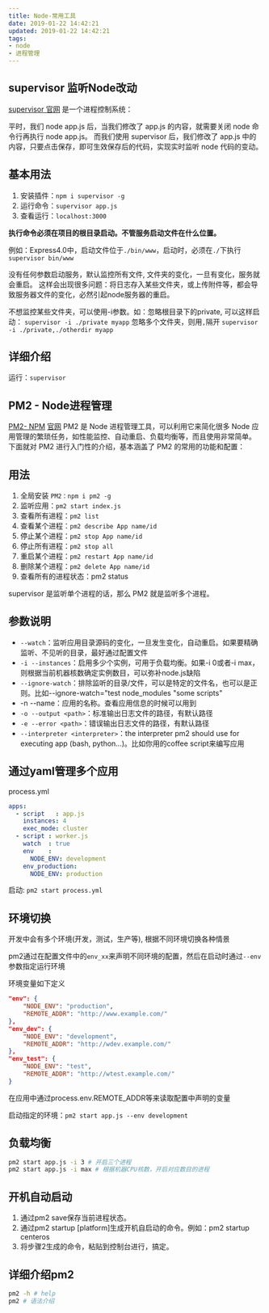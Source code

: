 ```yaml
---
title: Node-常用工具
date: 2019-01-22 14:42:21
updated: 2019-01-22 14:42:21
tags:
- node
- 进程管理
---
```


## supervisor 监听Node改动

[supervisor 官网](http://supervisord.org/)
是一个进程控制系统：

平时，我们 node app.js 后，当我们修改了 app.js 的内容，就需要关闭 node 命令行再执行 node app.js。
而我们使用 supervisor 后，我们修改了 app.js 中的内容，只要点击保存，即可生效保存后的代码，实现实时监听 node 代码的变动。

<!-- more -->

## 基本用法

1. 安装插件：`npm i supervisor -g`
2. 运行命令：`supervisor app.js`
3. 查看运行：`localhost:3000`

**执行命令必须在项目的根目录启动。不管服务启动文件在什么位置。**

例如：Express4.0中，启动文件位于`./bin/www`，启动时，必须在`./`下执行`supervisor bin/www`

没有任何参数启动服务，默认监控所有文件, 文件夹的变化，一旦有变化，服务就会重启。
这样会出现很多问题：将日志存入某些文件夹，或上传附件等，都会导致服务器文件的变化，必然引起node服务器的重启。

不想监控某些文件夹，可以使用-i参数。如：忽略根目录下的private, 可以这样启动：
`supervisor -i ./private myapp`
忽略多个文件夹，则用`,`隔开
`supervisor -i ./private,./otherdir myapp`

## 详细介绍

运行：`supervisor`

## PM2 - Node进程管理

[PM2- NPM](https://www.npmjs.com/package/pm2)
[官网](https://pm2.io/doc/en/runtime/quick-start/)
PM2 是 Node 进程管理工具，可以利用它来简化很多 Node 应用管理的繁琐任务，如性能监控、自动重启、负载均衡等，而且使用非常简单。
下面就对 PM2 进行入门性的介绍，基本涵盖了 PM2 的常用的功能和配置：

## 用法

1. 全局安装 `PM2：npm i pm2 -g`
2. 监听应用：`pm2 start index.js`
3. 查看所有进程：`pm2 list`
4. 查看某个进程：`pm2 describe App name/id`
5. 停止某个进程：`pm2 stop App name/id`
6. 停止所有进程：`pm2 stop all`
7. 重启某个进程：`pm2 restart App name/id`
8. 删除某个进程：`pm2 delete App name/id`
9. 查看所有的进程状态：pm2 status

supervisor 是监听单个进程的话，那么 PM2 就是监听多个进程。

## 参数说明

- `--watch`：监听应用目录源码的变化，一旦发生变化，自动重启。如果要精确监听、不见听的目录，最好通过配置文件
- `-i --instances`：启用多少个实例，可用于负载均衡。如果-i 0或者-i max，则根据当前机器核数确定实例数目，可以弥补node.js缺陷
- `--ignore-watch`：排除监听的目录/文件，可以是特定的文件名，也可以是正则。比如--ignore-watch="test node_modules "some scripts"
- -n --name：应用的名称。查看应用信息的时候可以用到
- `-o --output <path>`：标准输出日志文件的路径，有默认路径
- `-e --error <path>`：错误输出日志文件的路径，有默认路径
- `--interpreter <interpreter>`：the interpreter pm2 should use for executing app (bash, python...)。比如你用的coffee script来编写应用

## 通过yaml管理多个应用

process.yml

```yml
apps:
  - script   : app.js
    instances: 4
    exec_mode: cluster
  - script : worker.js
    watch  : true
    env    :
      NODE_ENV: development
    env_production:
      NODE_ENV: production
```

启动: `pm2 start process.yml`

## 环境切换

开发中会有多个环境(开发，测试，生产等), 根据不同环境切换各种情景

pm2通过在配置文件中的`env_xx`来声明不同环境的配置，然后在启动时通过`--env`参数指定运行环境

环境变量如下定义

```json
"env": {
    "NODE_ENV": "production",
    "REMOTE_ADDR": "http://www.example.com/"
},
"env_dev": {
    "NODE_ENV": "development",
    "REMOTE_ADDR": "http://wdev.example.com/"
},
"env_test": {
    "NODE_ENV": "test",
    "REMOTE_ADDR": "http://wtest.example.com/"
}
```

在应用中通过process.env.REMOTE_ADDR等来读取配置中声明的变量

启动指定的环境：`pm2 start app.js --env development`

## 负载均衡

```bash
pm2 start app.js -i 3 # 开启三个进程
pm2 start app.js -i max # 根据机器CPU核数，开启对应数目的进程
```

## 开机自动启动

1. 通过pm2 save保存当前进程状态。
2. 通过pm2 startup [platform]生成开机自启动的命令。例如：pm2 startup centeros
3. 将步骤2生成的命令，粘贴到控制台进行，搞定。

## 详细介绍pm2

```bash
pm2 -h # help
pm2 # 语法介绍
```
